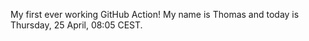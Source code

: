 My first ever working GitHub Action!
My name is Thomas and today is Thursday, 25 April, 08:05 CEST. 
